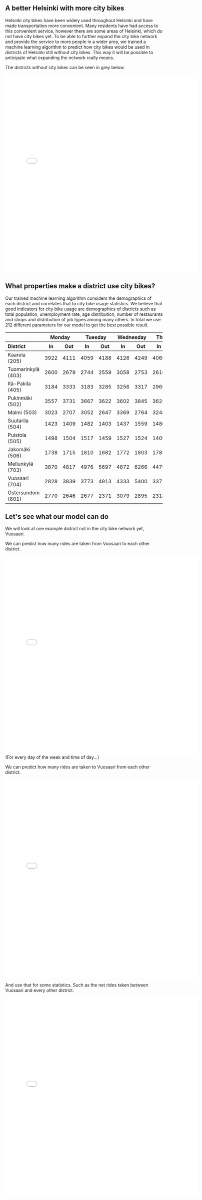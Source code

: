 ## A better Helsinki with more city bikes
Helsinki city bikes have been widely used throughout Helsinki and have made transportation more convenient.
Many residents have had access to this convenient service, however there are some areas of Helsinki, which do not have city bikes yet. 
To be able to further expand the city bike network and provide the service to more people in a wider area, we trained a machine learning algorithm to predict how city bikes would be used in districts of Helsinki still without city bikes.
This way it will be possible to anticipate what expanding the network really means.

The districts without city bikes can be seen in grey below.
<div style="text-align: center;">
<iframe src="city_bike_network.html"
    sandbox="allow-same-origin allow-scripts"
    width="616"
    height="634"
    scrolling="no"
    seamless="seamless"
    frameborder="0">
</iframe>
</div>

## What properties make a district use city bikes?
Our trained machine learning algorithm considers the demographics of each district and correlates that to city bike usage statistics.
We believe that good indicators for city bike usage are demographics of districts such as total population, unemployment rate, age distribution, number of restaurants and shops and distribution of job types among many others. In total we use 212 different parameters for our model to get the best possible result.
<span style="font-size:6em;">
 <table style="text-align: center;">
  <thead></thead>
  <tr>
    <th>&nbsp;</th>
    <th colspan="2">Monday</th>
    <th colspan="2">Tuesday</th>
    <th colspan="2">Wednesday</th>
    <th colspan="2">Thursday</th>
    <th colspan="2">Friday</th>
    <th colspan="2">Saturday</th>
    <th colspan="2">Sunday</th>
    <th colspan="2">Total</th>
  </tr>  
  <tr>
      <th style="text-align: left;">District</th>
      <th>In</th>
      <th>Out</th>
      <th>In</th>
      <th>Out</th>
      <th>In</th>
      <th>Out</th>
      <th>In</th>
      <th>Out</th>
      <th>In</th>
      <th>Out</th>
      <th>In</th>
      <th>Out</th>
      <th>In</th>
      <th>Out</th>
      <th>In</th>
      <th>Out</th>
    </tr>
  </thead>
  <tbody>
    <tr>
      <td style="text-align: left;">Kaarela (205)</td>
      <td>3922</td>
      <td>4111</td>
      <td>4059</td>
      <td>4188</td>
      <td>4126</td>
      <td>4249</td>
      <td>4069</td>
      <td>4016</td>
      <td>3329</td>
      <td>3468</td>
      <td>2801</td>
      <td>2979</td>
      <td>2754</td>
      <td>2728</td>
      <td>25064</td>
      <td>25741</td>
    </tr>
    <tr>
      <td style="text-align: left;">Tuomarinkylä (403)</td>
      <td>2600</td>
      <td>2679</td>
      <td>2744</td>
      <td>2559</td>
      <td>3058</td>
      <td>2753</td>
      <td>2616</td>
      <td>2483</td>
      <td>2479</td>
      <td>2032</td>
      <td>2145</td>
      <td>2116</td>
      <td>2013</td>
      <td>1848</td>
      <td>17658</td>
      <td>16472</td>
    </tr>
    <tr>
      <td style="text-align: left;">Itä-Pakila (405)</td>
      <td>3184</td>
      <td>3333</td>
      <td>3183</td>
      <td>3285</td>
      <td>3256</td>
      <td>3317</td>
      <td>2969</td>
      <td>3057</td>
      <td>2840</td>
      <td>2636</td>
      <td>2739</td>
      <td>2595</td>
      <td>2533</td>
      <td>2361</td>
      <td>20706</td>
      <td>20586</td>
    </tr>
    <tr>
      <td style="text-align: left;">Pukinmäki (502)</td>
      <td>3557</td>
      <td>3731</td>
      <td>3667</td>
      <td>3622</td>
      <td>3602</td>
      <td>3845</td>
      <td>3628</td>
      <td>3616</td>
      <td>3165</td>
      <td>3192</td>
      <td>2600</td>
      <td>2623</td>
      <td>2548</td>
      <td>2366</td>
      <td>22770</td>
      <td>22998</td>
    </tr>
    <tr>
      <td style="text-align: left;">Malmi (503)</td>
      <td>3023</td>
      <td>2707</td>
      <td>3052</td>
      <td>2647</td>
      <td>3369</td>
      <td>2764</td>
      <td>3248</td>
      <td>2776</td>
      <td>2197</td>
      <td>2546</td>
      <td>2047</td>
      <td>2042</td>
      <td>2016</td>
      <td>1944</td>
      <td>18954</td>
      <td>17429</td>
    </tr>
    <tr>
      <td style="text-align: left;">Suutarila (504)</td>
      <td>1423</td>
      <td>1409</td>
      <td>1482</td>
      <td>1403</td>
      <td>1437</td>
      <td>1559</td>
      <td>1480</td>
      <td>1404</td>
      <td>1154</td>
      <td>1185</td>
      <td>1068</td>
      <td>1133</td>
      <td>1105</td>
      <td>1031</td>
      <td>9151</td>
      <td>9127</td>
    </tr>
    <tr>
      <td style="text-align: left;">Puistola (505)</td>
      <td>1498</td>
      <td>1504</td>
      <td>1517</td>
      <td>1459</td>
      <td>1527</td>
      <td>1524</td>
      <td>1409</td>
      <td>1428</td>
      <td>1148</td>
      <td>1241</td>
      <td>1077</td>
      <td>1114</td>
      <td>1160</td>
      <td>1024</td>
      <td>9338</td>
      <td>9297</td>
    </tr>
    <tr>
      <td style="text-align: left;">Jakomäki (506)</td>
      <td>1738</td>
      <td>1715</td>
      <td>1810</td>
      <td>1682</td>
      <td>1772</td>
      <td>1803</td>
      <td>1783</td>
      <td>1626</td>
      <td>1416</td>
      <td>1437</td>
      <td>1236</td>
      <td>1247</td>
      <td>1235</td>
      <td>1133</td>
      <td>10992</td>
      <td>10645</td>
    </tr>
    <tr>
      <td style="text-align: left;">Mellunkylä (703)</td>
      <td>3870</td>
      <td>4817</td>
      <td>4976</td>
      <td>5697</td>
      <td>4872</td>
      <td>6266</td>
      <td>4479</td>
      <td>4988</td>
      <td>3788</td>
      <td>4153</td>
      <td>3210</td>
      <td>3304</td>
      <td>3330</td>
      <td>2953</td>
      <td>28528</td>
      <td>32181</td>
    </tr>
    <tr>
      <td style="text-align: left;">Vuosaari (704)</td>
      <td>2828</td>
      <td>3839</td>
      <td>3773</td>
      <td>4913</td>
      <td>4333</td>
      <td>5400</td>
      <td>3375</td>
      <td>4052</td>
      <td>3078</td>
      <td>3293</td>
      <td>2366</td>
      <td>2404</td>
      <td>2490</td>
      <td>2336</td>
      <td>22246</td>
      <td>26241</td>
    </tr>
    <tr>
      <td style="text-align: left;">Östersundom (801)</td>
      <td>2770</td>
      <td>2646</td>
      <td>2677</td>
      <td>2371</td>
      <td>3079</td>
      <td>2895</td>
      <td>2318</td>
      <td>2747</td>
      <td>2301</td>
      <td>2366</td>
      <td>2487</td>
      <td>2415</td>
      <td>2409</td>
      <td>2246</td>
      <td>18044</td>
      <td>17689</td>
    </tr>
  </tbody>
</table>
</span>

## Let's see what our model can do
We will look at one example district not in the city bike network yet, Vuosaari.

We can predict how many rides are taken from Vuosaari to each other district.
<div style="text-align: center;">
<iframe src="Vuosaari_outgoing.html"
    sandbox="allow-same-origin allow-scripts"
    width="616"
    height="634"
    scrolling="no"
    seamless="seamless"
    frameborder="0">
</iframe>
</div>
(For every day of the week and time of day...)

We can predict how many rides are taken to Vuosaari from each other district. 
<div style="text-align: center;">
<iframe src="Vuosaari_incoming.html"
    sandbox="allow-same-origin allow-scripts"
    width="616"
    height="634"
    scrolling="no"
    seamless="seamless"
    frameborder="0">
</iframe>
</div>

And use that for some statistics. Such as the net rides taken between Vuosaari and every other district.
<div style="text-align: center;">
<iframe src="Vuosaari.html"
    sandbox="allow-same-origin allow-scripts"
    width="616"
    height="634"
    scrolling="no"
    seamless="seamless"
    frameborder="0">
</iframe>
</div>
